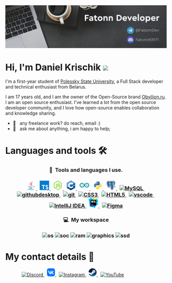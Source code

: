 <img src="banner.jpg" alt="FatonnDev Banner"/>

# Hi, I'm Daniel Krischik <img src="https://media.giphy.com/media/hvRJCLFzcasrR4ia7z/giphy.gif" width=25> 

I'm a first-year student of [Polessky State University][university], a Full Stack developer and technical enthusiast from Belarus. 

I am 17 years old, and I am the owner of the Open-Source brand [Obvilion.ru][obvilion_github]. I am an open source enthusiast. I've learned a lot from the open source developer community, and I love how open-source enables collaboration and knowledge sharing.
<br/>

- 💼 &nbsp; any freelance work? do reach, email :)
- 💬 &nbsp; ask me about anything, i am happy to help;

# Languages and tools 🛠 
<h3 align="center">🔧 &nbsp;Tools and languages I use.<h3/>
<p align="center">
<a href="https://www.java.com/ru/" target="_blank" rel="noreferrer">
  <img src="https://raw.githubusercontent.com/devicons/devicon/master/icons/java/java-original.svg" height="30" alt="Java" />
</a>
&nbsp;
<a href="https://www.typescriptlang.org/" target="_blank" rel="noreferrer">
  <img src="https://raw.githubusercontent.com/devicons/devicon/master/icons/typescript/typescript-original.svg" height="30" alt="TypeScript" />
</a>
&nbsp;
<a href="https://nodejs.org/" target="_blank" rel="noreferrer">
  <img src="https://raw.githubusercontent.com/devicons/devicon/master/icons/nodejs/nodejs-plain.svg" height="30" alt="Node JS" />
</a>
&nbsp;
<a href="https://docs.microsoft.com/en-us/cpp/?view=msvc-170" target="_blank" rel="noreferrer">
  <img src="https://raw.githubusercontent.com/devicons/devicon/master/icons/cplusplus/cplusplus-original.svg" height="30" alt="C++" />
</a>
&nbsp;
<a href="https://www.arduino.cc/" target="_blank" rel="noreferrer">
  <img src="https://raw.githubusercontent.com/devicons/devicon/master/icons/arduino/arduino-original.svg" height="30" alt="Arduino" />
</a>
&nbsp;
<a href="https://www.python.org/" target="_blank" rel="noreferrer">
  <img src="https://raw.githubusercontent.com/devicons/devicon/master/icons/python/python-original.svg" height="30" alt="Python" />
</a>
&nbsp;
<a href="https://www.postgresql.org/" target="_blank" rel="noreferrer">
  <img src="https://raw.githubusercontent.com/devicons/devicon/master/icons/postgresql/postgresql-plain.svg" height="30" alt="PostgreSQL" />
</a>
&nbsp;
<a href="https://www.mysql.com/" target="_blank" rel="noreferrer">
  <img src="https://raw.githubusercontent.com/danielcranney/readme-generator/main/public/icons/skills/mysql-colored.svg" height="30" alt="MySQL" />
</a>
&nbsp;
<a href="https://desktop.github.com/" target="_blank" rel="noreferrer">
  <img src="https://avatars.githubusercontent.com/u/13171334?s=200&v=4" height="30" alt="githubdesktop" />
</a>
&nbsp;
<a href="https://git-scm.com/" target="_blank" rel="noreferrer">
  <img src="https://www.vectorlogo.zone/logos/git-scm/git-scm-icon.svg" height="30" alt="git" />
</a>
&nbsp;
<a href="https://www.w3.org/TR/CSS/#css" target="_blank" rel="noreferrer">
  <img src="https://raw.githubusercontent.com/danielcranney/readme-generator/main/public/icons/skills/css3-colored.svg" height="30" alt="CSS3" />
</a>
&nbsp;
<a href="https://developer.mozilla.org/en-US/docs/Glossary/HTML5" target="_blank" rel="noreferrer">
  <img src="https://raw.githubusercontent.com/danielcranney/readme-generator/main/public/icons/skills/html5-colored.svg" height="30" alt="HTML5" />
</a>
&nbsp;
<a href="https://code.visualstudio.com/" target="_blank" rel="noreferrer">
  <img src="https://upload.wikimedia.org/wikipedia/commons/thumb/9/9a/Visual_Studio_Code_1.35_icon.svg/1024px-Visual_Studio_Code_1.35_icon.svg.png" height="30" alt="vscode" />
</a>
&nbsp;
<a href="https://www.jetbrains.com/idea/" target="_blank" rel="noreferrer">
  <img src="https://upload.wikimedia.org/wikipedia/commons/9/9c/IntelliJ_IDEA_Icon.svg" height="30" alt="IntelliJ IDEA" />
</a>
&nbsp;
<a href="https://www.jetbrains.com/ru-ru/webstorm/" target="_blank" rel="noreferrer">
  <img src="https://raw.githubusercontent.com/JetBrains/logos/master/web/webstorm/webstorm.svg" height="30" alt="Web Storm" />
</a>
&nbsp;
<a href="https://www.figma.com/" target="_blank" rel="noreferrer">
  <img src="https://upload.wikimedia.org/wikipedia/commons/3/33/Figma-logo.svg" height="30" alt="Figma" />
</a>
<p/>
<h3 align="center">💻 &nbsp;My workspace<h3/>
<p align="center">
<img alt="os" src="https://img.shields.io/badge/Windows-HP_Victus_16-0078D6?style=for-the-badge&logo=windows&logoColor=white" />
<img alt="soc" src="https://img.shields.io/badge/AMD-Ryzen_5_5600H-0071C5?style=for-the-badge&logo=amd&logoColor=white" />
<img alt="ram" src="https://img.shields.io/badge/RAM-8GB-%230071C5.svg?&style=for-the-badge&logoColor=white" />
<img alt="graphics" src="https://img.shields.io/badge/NVIDIA-RTX3050-76B900?style=for-the-badge&logo=nvidia&logoColor=white" />
<img alt="ssd" src="https://img.shields.io/badge/0.5%20TB%20SSD-grey?style=for-the-badge" />
<p/>

# My contact details 🔗
<p align="left">
&nbsp;&nbsp;&nbsp;&nbsp;&nbsp;&nbsp;&nbsp;&nbsp;&nbsp;&nbsp;&nbsp;&nbsp;
<a href="https://discord.gg/cg82mjh">
  <img alt="Discord" width="25px" src="https://raw.githubusercontent.com/peterthehan/peterthehan/master/assets/discord.svg" />
</a>
&nbsp;
<a href="https://vk.com/asdaniel">
  <img alt="VK" width="25px" src="assets/vk.svg" />
</a>
&nbsp;
<a href="https://www.instagram.com/fatonndev/">
  <img alt="Instagram" width="25px" src="https://raw.githubusercontent.com/rahuldkjain/github-profile-readme-generator/master/src/images/icons/Social/instagram.svg" />
</a>
&nbsp;
<a href="https://steamcommunity.com/id/kevitvplay/"> 
  <img alt="Steam" width="25px" src="assets/steam.png" />
</a>
&nbsp;
<a href="https://www.youtube.com/channel/UCOCmhBFDKU2QC3oUuR8vwEw">
  <img alt="YouTube" width="25px" src="https://github.com/peterthehan/peterthehan/blob/main/assets/youtube.svg" />
</a>
<p/>


[website]: https://obvilion.ru
[obvilion_github]: https://github.com/ObvilionNetwork
[youtube]: https://www.youtube.com/channel/UCOCmhBFDKU2QC3oUuR8vwEw?view_as=subscriber
[vk]: https://vk.com/asdaniel
[discord]: https://discord.gg/cg82mjh
[github]: https://github.com/Fatonndev
[university]: https://www.polessu.by/
